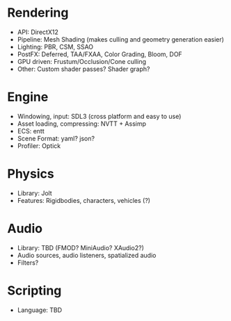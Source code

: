 # Rendering

- API: DirectX12
- Pipeline: Mesh Shading (makes culling and geometry generation easier)
- Lighting: PBR, CSM, SSAO
- PostFX: Deferred, TAA/FXAA, Color Grading, Bloom, DOF
- GPU driven: Frustum/Occlusion/Cone culling
- Other: Custom shader passes? Shader graph?

# Engine

- Windowing, input: SDL3 (cross platform and easy to use)
- Asset loading, compressing: NVTT + Assimp
- ECS: entt
- Scene Format: yaml? json?
- Profiler: Optick

# Physics

- Library: Jolt
- Features: Rigidbodies, characters, vehicles (?)

# Audio

- Library: TBD (FMOD? MiniAudio? XAudio2?)
- Audio sources, audio listeners, spatialized audio
- Filters?

# Scripting

- Language: TBD
